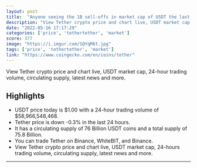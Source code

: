 ```yaml
---
layout: post
title:  "Anyone seeing the 1B sell-offs in market cap of USDT the last days? One staircase every day at UTC midnight."
description: "View Tether crypto price and chart live, USDT market cap, 24-hour trading volume, circulating supply, latest news and more."
date: "2022-05-16 17:17:29"
categories: ['price', 'tethertether', 'market']
score: 377
image: "https://i.imgur.com/SQYqM6t.jpg"
tags: ['price', 'tethertether', 'market']
link: "https://www.coingecko.com/en/coins/tether"
---
```


View Tether crypto price and chart live, USDT market cap, 24-hour trading volume, circulating supply, latest news and more.

## Highlights

- USDT price today is $1.00 with a 24-hour trading volume of $58,966,548,468.
- Tether price is down -0.3% in the last 24 hours.
- It has a circulating supply of 76 Billion USDT coins and a total supply of 75.8 Billion.
- You can trade Tether on Binance, WhiteBIT, and Binance.
- View Tether crypto price and chart live, USDT market cap, 24-hours trading volume, circulating supply, latest news and more.

---
